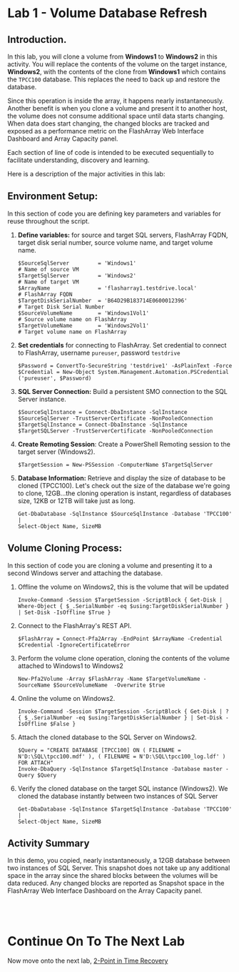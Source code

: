 # Lab 1 - Volume Database Refresh

## Introduction.

In this lab, you will clone a volume from **Windows1** to **Windows2** in this activity. You will replace the contents of the volume on the target instance, **Windows2**, with the contents of the clone from **Windows1** which contains the `TPCC100` database. This replaces the need to back up and restore the database. 

Since this operation is inside the array, it happens nearly instantaneously. Another benefit is when you clone a volume and present it to another host, the volume does not consume additional space until data starts changing. When data does start changing, the changed blocks are tracked and exposed as a performance metric on the FlashArray Web Interface Dashboard and Array Capacity panel.

Each section of line of code is intended to be executed sequentially to facilitate understanding, discovery and learning.


Here is a description of the major activities in this lab:

## Environment Setup:

In this section of code you are defining key parameters and variables for reuse throughout the script.

1. **Define variables:** for source and target SQL servers, FlashArray FQDN, target disk serial number, source volume name, and target volume name. 

    ```
    $SourceSqlServer         = 'Windows1'                                       # Name of source VM
    $TargetSqlServer         = 'Windows2'                                       # Name of target VM
    $ArrayName               = 'flasharray1.testdrive.local'                    # FlashArray FQDN
    $TargetDiskSerialNumber  = 'B64D29B183714E0600012396'                       # Target Disk Serial Number
    $SourceVolumeName        = 'Windows1Vol1'                                   # Source volume name on FlashArray
    $TargetVolumeName        = 'Windows2Vol1'                                   # Target volume name on FlashArray
    ```

1. **Set credentials** for connecting to FlashArray. Set credential to connect to FlashArray, username `pureuser`, password `testdrive`

    ```
    $Password = ConvertTo-SecureString 'testdrive1' -AsPlainText -Force
    $Credential = New-Object System.Management.Automation.PSCredential ('pureuser', $Password)
    ```

1. **SQL Server Connection:** Build a persistent SMO connection to the SQL Server instance.

    ```
    $SourceSqlInstance = Connect-DbaInstance -SqlInstance $SourceSqlServer -TrustServerCertificate -NonPooledConnection
    $TargetSqlInstance = Connect-DbaInstance -SqlInstance $TargetSQLServer -TrustServerCertificate -NonPooledConnection
    ```

1. **Create Remoting Session**: Create a PowerShell Remoting session to the target server (Windows2).

    ```
    $TargetSession = New-PSSession -ComputerName $TargetSqlServer
    ```

1. **Database Information:** Retrieve and display the size of database to be cloned (TPCC100). Let's check out the size of the database we're going to clone, 12GB...the cloning operation is instant, regardless of databases size, 12KB or 12TB will take just as long.

    ```
    Get-DbaDatabase -SqlInstance $SourceSqlInstance -Database 'TPCC100' |
    Select-Object Name, SizeMB
    ```

## Volume Cloning Process:

In this section of code you are cloning a volume and presenting it to a second Windows server and attaching the database.

1. Offline the volume on Windows2, this is the volume that will be updated

    ```
    Invoke-Command -Session $TargetSession -ScriptBlock { Get-Disk | Where-Object { $_.SerialNumber -eq $using:TargetDiskSerialNumber } | Set-Disk -IsOffline $True }
    ```
1. Connect to the FlashArray's REST API.
    ```
    $FlashArray = Connect-Pfa2Array -EndPoint $ArrayName -Credential $Credential -IgnoreCertificateError
    ```
1. Perform the volume clone operation, cloning the contents of the volume attached to Windows1 to Windows2 
    ```
    New-Pfa2Volume -Array $FlashArray -Name $TargetVolumeName -SourceName $SourceVolumeName  -Overwrite $true 
    ```
1. Online the volume on Windows2.
    ```
    Invoke-Command -Session $TargetSession -ScriptBlock { Get-Disk | ? { $_.SerialNumber -eq $using:TargetDiskSerialNumber } | Set-Disk -IsOffline $False }
    ```
1. Attach the cloned database to the SQL Server on Windows2.
    ```
    $Query = "CREATE DATABASE [TPCC100] ON ( FILENAME = N'D:\SQL\tpcc100.mdf' ), ( FILENAME = N'D:\SQL\tpcc100_log.ldf' ) FOR ATTACH"
    Invoke-DbaQuery -SqlInstance $TargetSqlInstance -Database master -Query $Query 
    ```
1. Verify the cloned database on the target SQL instance (Windows2). We cloned the database instantly between two instances of SQL Server
    ```
    Get-DbaDatabase -SqlInstance $TargetSqlInstance -Database 'TPCC100' |
    Select-Object Name, SizeMB
    ```

## Activity Summary

In this demo, you copied, nearly instantaneously, a 12GB database between two instances of SQL Server. This snapshot does not take up any additional space in the array since the shared blocks between the volumes will be data reduced. Any changed blocks are reported as Snapshot space in the FlashArray Web Interface Dashboard on the Array Capacity panel.

<br />
<br />

# Continue On To The Next Lab

Now move onto the next lab, [2-Point in Time Recovery](../2-Point%20in%20Time%20Recovery/README.md)

